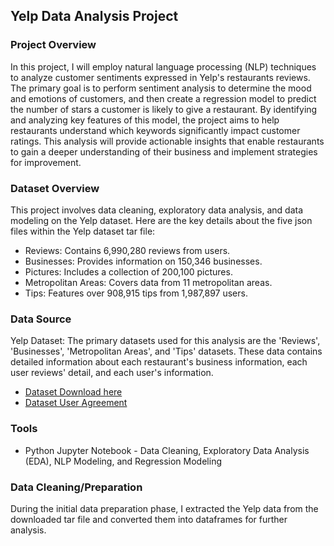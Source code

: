 ## Yelp Data Analysis Project

### Project Overview
In this project, I will employ natural language processing (NLP) techniques to analyze customer sentiments expressed in Yelp's restaurants reviews. The primary goal is to perform sentiment analysis to determine the mood and emotions of customers, and then create a regression model to predict the number of stars a customer is likely to give a restaurant. By identifying and analyzing key features of this model, the project aims to help restaurants understand which keywords significantly impact customer ratings. This analysis will provide actionable insights that enable restaurants to gain a deeper understanding of their business and implement strategies for improvement.

### Dataset Overview
This project involves data cleaning, exploratory data analysis, and data modeling on the Yelp dataset. Here are the key details about the five json files within the Yelp dataset tar file:

- Reviews: Contains 6,990,280 reviews from users.
- Businesses: Provides information on 150,346 businesses.
- Pictures: Includes a collection of 200,100 pictures.
- Metropolitan Areas: Covers data from 11 metropolitan areas.
- Tips: Features over 908,915 tips from 1,987,897 users.

### Data Source
Yelp Dataset: The primary datasets used for this analysis are the 'Reviews', 'Businesses', 'Metropolitan Areas', and 'Tips' datasets. These data contains detailed information about each restaurant's business information, each user reviews' detail, and each user's information. 
- [Dataset Download here](https://www.yelp.com/dataset)
- [Dataset User Agreement](https://github.com/andycwl/yelp/files/15144501/YelpDataset_User_Agreement.pdf)
### Tools
- Python Jupyter Notebook - Data Cleaning, Exploratory Data Analysis (EDA), NLP Modeling, and Regression Modeling

### Data Cleaning/Preparation
During the initial data preparation phase, I extracted the Yelp data from the downloaded tar file and converted them into dataframes for further analysis.
